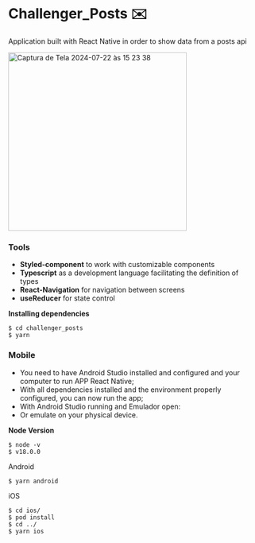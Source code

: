 # Challenger_Posts ✉️ 
Application built with React Native in order to show data from a posts api

<img width="359" alt="Captura de Tela 2024-07-22 às 15 23 38" src="https://github.com/user-attachments/assets/24feb7d2-9054-40a5-a4c5-9c5c835e2d2a">


### Tools
- **Styled-component** to work with customizable components
- **Typescript** as a development language facilitating the definition of types
- **React-Navigation** for navigation between screens
- **useReducer** for state control

**Installing dependencies**

```
$ cd challenger_posts 
$ yarn 
```

### Mobile
* You need to have Android Studio installed and configured and your computer to run APP React Native;
* With all dependencies installed and the environment properly configured, you can now run the app;
* With Android Studio running and Emulador open:
* Or emulate on your physical device.

**Node Version** 
```
$ node -v 
$ v18.0.0 
```

Android

```
$ yarn android 
```


iOS

```
$ cd ios/
$ pod install
$ cd ../
$ yarn ios  
```



